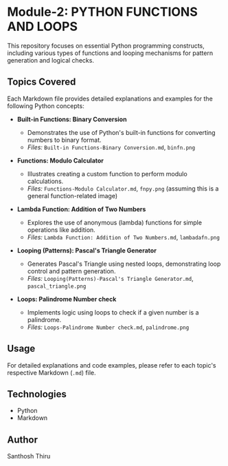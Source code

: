 # Module-2: PYTHON FUNCTIONS AND LOOPS

This repository focuses on essential Python programming constructs, including various types of functions and looping mechanisms for pattern generation and logical checks.

## Topics Covered

Each Markdown file provides detailed explanations and examples for the following Python concepts:

* **Built-in Functions: Binary Conversion**
    * Demonstrates the use of Python's built-in functions for converting numbers to binary format.
    * *Files:* `Built-in Functions-Binary Conversion.md`, `binfn.png`

* **Functions: Modulo Calculator**
    * Illustrates creating a custom function to perform modulo calculations.
    * *Files:* `Functions-Modulo Calculator.md`, `fnpy.png` (assuming this is a general function-related image)

* **Lambda Function: Addition of Two Numbers**
    * Explores the use of anonymous (lambda) functions for simple operations like addition.
    * *Files:* `Lambda Function: Addition of Two Numbers.md`, `lambadafn.png`

* **Looping (Patterns): Pascal's Triangle Generator**
    * Generates Pascal's Triangle using nested loops, demonstrating loop control and pattern generation.
    * *Files:* `Looping(Patterns)-Pascal's Triangle Generator.md`, `pascal_triangle.png`

* **Loops: Palindrome Number check**
    * Implements logic using loops to check if a given number is a palindrome.
    * *Files:* `Loops-Palindrome Number check.md`, `palindrome.png`

## Usage

For detailed explanations and code examples, please refer to each topic's respective Markdown (`.md`) file.

## Technologies

* Python
* Markdown

## Author

Santhosh Thiru
